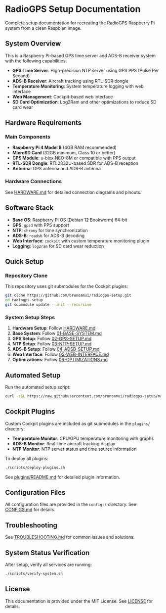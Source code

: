 # RadioGPS Setup Documentation

Complete setup documentation for recreating the RadioGPS Raspberry Pi system from a clean Raspbian image.

## System Overview

This is a Raspberry Pi-based GPS time server and ADS-B receiver system with the following capabilities:

- **GPS Time Server**: High-precision NTP server using GPS PPS (Pulse Per Second)
- **ADS-B Receiver**: Aircraft tracking using RTL-SDR dongle
- **Temperature Monitoring**: System temperature logging with web interface
- **Web Management**: Cockpit-based web interface
- **SD Card Optimization**: Log2Ram and other optimizations to reduce SD card wear

## Hardware Requirements

### Main Components
- **Raspberry Pi 4 Model B** (4GB RAM recommended)
- **MicroSD Card** (32GB minimum, Class 10 or better)
- **GPS Module**: u-blox NEO-8M or compatible with PPS output
- **RTL-SDR Dongle**: RTL2832U-based SDR for ADS-B reception
- **Antenna**: GPS antenna and ADS-B antenna

### Hardware Connections
See [HARDWARE.md](HARDWARE.md) for detailed connection diagrams and pinouts.

## Software Stack

- **Base OS**: Raspberry Pi OS (Debian 12 Bookworm) 64-bit
- **GPS**: `gpsd` with PPS support
- **NTP**: `chrony` for time synchronization
- **ADS-B**: `readsb` for ADS-B decoding
- **Web Interface**: `cockpit` with custom temperature monitoring plugin
- **Logging**: `log2ram` for SD card wear reduction

## Quick Setup

### Repository Clone
This repository uses git submodules for the Cockpit plugins:
```bash
git clone https://github.com/brunoamui/radiogps-setup.git
cd radiogps-setup
git submodule update --init --recursive
```

### System Setup Steps
1. **Hardware Setup**: Follow [HARDWARE.md](HARDWARE.md)
2. **Base System**: Follow [01-BASE-SYSTEM.md](docs/01-BASE-SYSTEM.md)
3. **GPS Setup**: Follow [02-GPS-SETUP.md](docs/02-GPS-SETUP.md)
4. **NTP Setup**: Follow [03-NTP-SETUP.md](docs/03-NTP-SETUP.md)
5. **ADS-B Setup**: Follow [04-ADSB-SETUP.md](docs/04-ADSB-SETUP.md)
6. **Web Interface**: Follow [05-WEB-INTERFACE.md](docs/05-WEB-INTERFACE.md)
7. **Optimizations**: Follow [06-OPTIMIZATIONS.md](docs/06-OPTIMIZATIONS.md)

## Automated Setup

Run the automated setup script:
```bash
curl -sSL https://raw.githubusercontent.com/brunoamui/radiogps-setup/main/setup.sh | bash
```

## Cockpit Plugins

Custom Cockpit plugins are included as git submodules in the `plugins/` directory:

- **Temperature Monitor**: CPU/GPU temperature monitoring with graphs
- **ADS-B Monitor**: Real-time aircraft tracking display  
- **NTP Monitor**: NTP server status and time source information

To deploy all plugins:
```bash
./scripts/deploy-plugins.sh
```

See [plugins/README.md](plugins/README.md) for detailed plugin information.

## Configuration Files

All configuration files are provided in the `configs/` directory. See [CONFIGS.md](CONFIGS.md) for details.

## Troubleshooting

See [TROUBLESHOOTING.md](TROUBLESHOOTING.md) for common issues and solutions.

## System Status Verification

After setup, verify all services are running:
```bash
./scripts/verify-system.sh
```

## License

This documentation is provided under the MIT License. See [LICENSE](LICENSE) for details.
